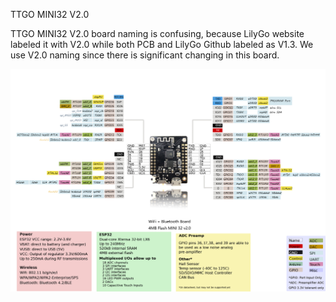 TTGO MINI32 V2.0

TTGO MINI32 V2.0 board naming is confusing, because LilyGo website labeled it with V2.0 while both PCB and LilyGo Github labeled as V1.3. We use V2.0 naming since there is significant changing in this board.


<img src="https://github.com/kotakomputer/TTGO-MINI32-V2.0/blob/master/TTGO%20MINI32%20V2.0.jpg" />
